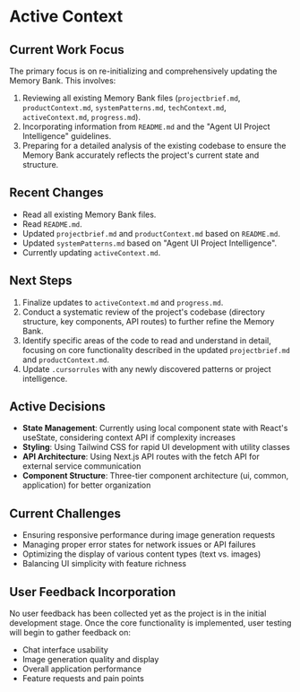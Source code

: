 # Active Context

## Current Work Focus

The primary focus is on re-initializing and comprehensively updating the Memory Bank. This involves:

1. Reviewing all existing Memory Bank files (`projectbrief.md`, `productContext.md`, `systemPatterns.md`, `techContext.md`, `activeContext.md`, `progress.md`).
2. Incorporating information from `README.md` and the "Agent UI Project Intelligence" guidelines.
3. Preparing for a detailed analysis of the existing codebase to ensure the Memory Bank accurately reflects the project's current state and structure.

## Recent Changes

- Read all existing Memory Bank files.
- Read `README.md`.
- Updated `projectbrief.md` and `productContext.md` based on `README.md`.
- Updated `systemPatterns.md` based on "Agent UI Project Intelligence".
- Currently updating `activeContext.md`.

## Next Steps

1. Finalize updates to `activeContext.md` and `progress.md`.
2. Conduct a systematic review of the project's codebase (directory structure, key components, API routes) to further refine the Memory Bank.
3. Identify specific areas of the code to read and understand in detail, focusing on core functionality described in the updated `projectbrief.md` and `productContext.md`.
4. Update `.cursorrules` with any newly discovered patterns or project intelligence.

## Active Decisions

- **State Management**: Currently using local component state with React's useState, considering context API if complexity increases
- **Styling**: Using Tailwind CSS for rapid UI development with utility classes
- **API Architecture**: Using Next.js API routes with the fetch API for external service communication
- **Component Structure**: Three-tier component architecture (ui, common, application) for better organization

## Current Challenges

- Ensuring responsive performance during image generation requests
- Managing proper error states for network issues or API failures
- Optimizing the display of various content types (text vs. images)
- Balancing UI simplicity with feature richness

## User Feedback Incorporation

No user feedback has been collected yet as the project is in the initial development stage. Once the core functionality is implemented, user testing will begin to gather feedback on:

- Chat interface usability
- Image generation quality and display
- Overall application performance
- Feature requests and pain points
